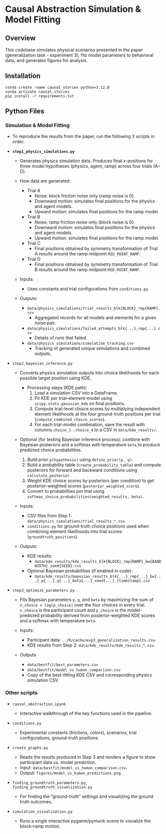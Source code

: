 # Causal Abstraction Simulation & Model Fitting 

## Overview
This codebase simulates physical scenarios presented in the paper (generalization task - experiment 3), fits model parameters to behavioral data, and generates figures for analysis. 

## Installation 

```
conda create -name causal_stories python=3.12.8 
conda activate causal_stories
pip install -r requirements.txt
```

## Python Files

### Simulation & Model Fitting
- To reproduce the results from the paper, run the following 3 scripts in order.

- **`step1_physics_simulations.py`**
  - Generates physics simulation data. Produces final x-positions for three model hypotheses (physics, agent, ramp) across four trials (A–D). 
  - How data are generated:
    - Trial A 
      - Noise: block friction noise only (ramp noise is 0).
      - Downward motion: simulates final positions for the physics and agent models.
      - Upward motion: simulates final positions for the ramp model.
    - Trial B 
      - Noise: ramp friction noise only (block noise is 0).
      - Downward motion: simulates final positions for the physics and agent models.
      - Upward motion: simulates final positions for the ramp model.
    - Trial C
      - Final positions obtained by symmetry transformation of Trial A results around the ramp midpoint `MID_POINT_RAMP`.
    - Trial D 
      - Final positions obtained by symmetry transformation of Trial B results around the ramp midpoint `MID_POINT_RAMP`.
  
  - Inputs:
    - Uses constants and trial configurations from `conditions.py` 
  
  - Outputs:
    - `data/physics_simulations/trial_results_blk{BLOCK}_rmp{RAMP}.csv`
      - Aggregated records for all models and elements for a given noise pair.
    - `data/physics_simulations/failed_attempts_blk{...}_rmp{...}.csv` 
      - Details of runs that failed.
    - `data/physics_simulations/simulation_tracking.csv`
      - Tracking of generated unique simulations and combined outputs.
  
- `step2_bayesian_inference.py`
  - Converts physics simulation outputs into choice likelihoods for each possible target position using KDE.
    - Processing steps (KDE path):
      1) Load a simulation CSV into a DataFrame.
      2) Fit KDE per trial–element–model using `scipy.stats.gaussian_kde` on final positions.
      3) Compute trial-level choice scores by multiplying independent element likelihoods at the four ground-truth positions per trial (`compute_combined_choice_scores`).
      4) For each trial-model combination, save the result with columns `choice_1..choice_4` to a CSV in `data/kde_results/`.
  - Optional (for testing Bayesian inference process): combine with Bayesian posteriors and a softmax with temperature `beta` to produce predicted choice probabilities.
      1) Build prior `p(hypothesis)` using `define_prior(p, q)`.
      2) Build a probability table (`create_probability_table`) and compute posteriors for forward and backward conditions using `calculate_posterior`.
      3) Weight KDE choice scores by posteriors (per condition) to get posterior-weighted scores (`posterior_weighted_score`).
      4) Convert to probabilities per trial using `softmax_choice_probabilities(weighted_results, beta)`.
    
  
  - Inputs:
    - CSV files from Step 1: `data/physics_simulations/trial_results_*.csv`
    - `conditions.py` for ground-truth choice positions used when combining element likelihoods into trial scores (`groundtruth_positions`).
  
  - Outputs:
    - KDE results:
      - `data/kde_results/kde_results_blk{BLOCK}_rmp{RAMP}_bw{BANDWIDTH}_seed{SEED}.csv`
    - Optional Bayesian probabilities (if enabled in code):
      - `data/kde_results/bayesian_results_blk{...}_rmp{...}_bw{...}_p{...}_q{...}_beta{...}_seed{...}_{timestamp}.csv`
        
- `step3_optimize_parameters.py`
  - Fits Bayesian parameters `p`, `q`, and `beta` by maximizing the sum of `n_choice × log(p_choice)` over the four choices in every trial. `n_choice` is the participant count and `p_choice` is the model-predicted probability derived from posterior-weighted KDE scores and a softmax with temperature `beta`.
  
  - Inputs:
    - Participant data: `../R/cache/exp3_generalization_results.csv`.
    - KDE results from Step 2: `data/kde_results/kde_results_*.csv`.
  
  - Outputs 
    - `data/bestfit/best_parameters.csv` 
    - `data/bestfit/model_vs_human_comparison.csv` 
    - Copy of the best-fitting KDE CSV and corresponding physics simulation CSV 
  
### Other scripts
- `causal_abstraction.ipynb` 
  - Interactive walkthrough of the key functions used in the pipeline. 

- `conditions.py`
  - Experimental constants (frictions, colors), scenarios, trial configurations, ground-truth positions.

- `create_graphs.py`
  - Reads the results produced in Step 3 and renders a figure to show participant data vs. model prediction.
  - Input: `data/bestfit/model_vs_human_comparison.csv`. 
  - Output: `figures/model_vs_human_predictions.png`.

- `finding_groundtruth_parameters.py`, `finding_groundtruth_visualization.py`
  - For finding the “ground-truth” settings and visualizing the ground truth outcomes. 

- `simulation_visualization.py`
  - Runs a single interactive pygame/pymunk scene to visualize the block–ramp motion. 

